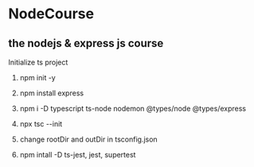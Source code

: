 # NodeCourse

## the nodejs & express js course

Initialize ts project

1. npm init -y

2. npm install express

3. npm i -D typescript ts-node nodemon @types/node @types/express

4. npx tsc --init

5. change rootDir and outDir in tsconfig.json

6. npm intall -D ts-jest, jest, supertest
